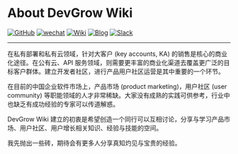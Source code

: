 # About DevGrow Wiki

[![GitHub](https://img.shields.io/github/stars/devgroworg/wiki?style=social)](https://github.com/devgroworg/wiki) [![wechat](https://img.shields.io/badge/公众号-Jun不断向前-gree?logo=wechat)](https://mp.weixin.qq.com/s?__biz=MjM5OTgwOTQ2NA==&mid=2654563010&idx=1&sn=c3ab4af1875fd1270bd20ebf9839c621&chksm=bcf812158b8f9b03c17f11461cabf1b876359e17038342f18c2f646a1177a06c3781ce6dea06&token=81298182&lang=zh_CN#rd)
[![Wiki](https://img.shields.io/badge/Wiki-DevGrow-blue?logo=wiki.js)](https://devgrow.org) [![Blog](https://img.shields.io/badge/博客-coss.fun-pink?logo=wordpress)](https://coss.fun) [![Slack](https://img.shields.io/badge/加入-DevGrow开发者增长-yellow?logo=slack)](https://join.slack.com/t/devgroworg/shared_invite/zt-1dn8b9f44-5Ux3_JqogMpunp8mErkNNA)

---

在私有部署和私有云领域，针对大客户 (key accounts, KA) 的销售是核心的商业化途径。在公有云、API 服务领域，则需要更丰富的商业化渠道去覆盖更广泛的目标客户群体。建立开发者社区，进行产品用户社区运营是其中重要的一个环节。

在目前的中国企业软件市场上，产品市场 (product marketing)，用户社区 (user community) 等职能领域的人才非常稀缺。大家没有成熟的实践可供参考，行业中也缺乏有成功经验的专家可以传道解惑。

DevGrow Wiki 建立的初衷是希望创造一个同行可以互相讨论，分享与学习产品市场、用户社区、用户增长相关知识、经验与技能的空间。

我先抛出一些砖，期待会有更多人分享真知灼见与宝贵的经验。
